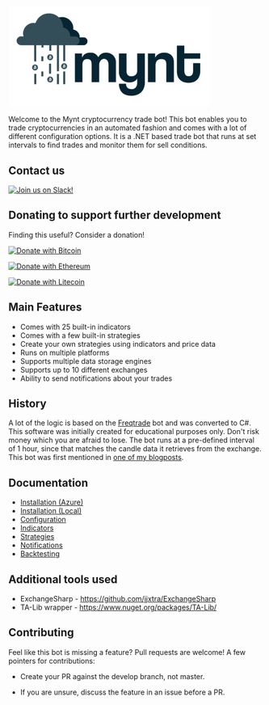 <img src="https://raw.githubusercontent.com/sthewissen/Mynt/master/img/myntlogo.png" alt="Mynt" width="400" />

Welcome to the Mynt cryptocurrency trade bot! This bot enables you to trade cryptocurrencies in an automated fashion and comes with a lot of different configuration options. It is a .NET based trade bot that runs at set intervals to find trades and monitor them for sell conditions.

## Contact us

<a target="_blank" href="https://join.slack.com/t/mynt-bot/shared_invite/enQtMzI3ODgzNTE1OTg3LTMyMGQyNTUxNTg2ODEwMjBjMDE0YzI5NDU3ZGI0MzVjMjBhYzBlNWE5MTMwMzIyZTViNmM2YTUxYzZhYjcyMTA"><img src="https://upload.wikimedia.org/wikipedia/commons/b/b9/Slack_Technologies_Logo.svg" alt="Join us on Slack!" width="100" /></a>

## Donating to support further development

Finding this useful? Consider a donation!

[![Donate with Bitcoin](https://en.cryptobadges.io/badge/small/17AM4MFXuyC72HSur44foWBxSDGUPgZJwD)](https://en.cryptobadges.io/donate/17AM4MFXuyC72HSur44foWBxSDGUPgZJwD)

[![Donate with Ethereum](https://en.cryptobadges.io/badge/small/0xa6281eb66b919cfa471dc304d326588844fc1228)](https://en.cryptobadges.io/donate/0xa6281eb66b919cfa471dc304d326588844fc1228)

[![Donate with Litecoin](https://en.cryptobadges.io/badge/small/LZ2sL2ZSWLCoG2X39SzEaqXSYTDL7k9Wpz)](https://en.cryptobadges.io/donate/LZ2sL2ZSWLCoG2X39SzEaqXSYTDL7k9Wpz)

## Main Features

- Comes with 25 built-in indicators
- Comes with a few built-in strategies
- Create your own strategies using indicators and price data
- Runs on multiple platforms
- Supports multiple data storage engines
- Supports up to 10 different exchanges
- Ability to send notifications about your trades
   
## History
   
A lot of the logic is based on the [Freqtrade] bot and was converted to C#. This software was initially created for educational purposes only. Don't risk money which you are afraid to lose. The bot runs at a pre-defined interval of 1 hour, since that matches the candle data it retrieves from the exchange. This bot was first mentioned in [one of my blogposts].

## Documentation

* [Installation (Azure)](https://github.com/sthewissen/Mynt/wiki/Installation-(Azure))
* [Installation (Local)](https://github.com/sthewissen/Mynt/wiki/Installation-(Local))
* [Configuration](https://github.com/sthewissen/Mynt/wiki/Configuration)
* [Indicators](https://github.com/sthewissen/Mynt/wiki/Indicators)
* [Strategies](https://github.com/sthewissen/Mynt/wiki/Strategies)
* [Notifications](https://github.com/sthewissen/Mynt/wiki/Notifications)
* [Backtesting](https://github.com/sthewissen/Mynt/wiki/Backtesting)

## Additional tools used

- ExchangeSharp - https://github.com/jjxtra/ExchangeSharp
- TA-Lib wrapper - https://www.nuget.org/packages/TA-Lib/

## Contributing

Feel like this bot is missing a feature? Pull requests are welcome! A few pointers for contributions:

- Create your PR against the develop branch, not master.
- If you are unsure, discuss the feature in an issue before a PR.

   [Freqtrade]: <https://github.com/gcarq/freqtrade>
   [one of my blogposts]: <https://www.thewissen.io/building-cryptocurrency-trading-bot-using-azure-part-1>
